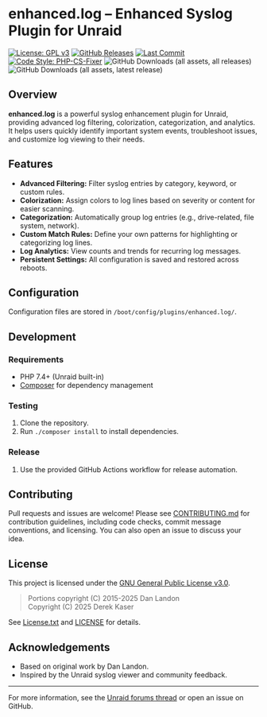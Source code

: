 # enhanced.log – Enhanced Syslog Plugin for Unraid

[![License: GPL v3](https://img.shields.io/badge/License-GPLv3-blue.svg)](LICENSE)
[![GitHub Releases](https://img.shields.io/github/v/release/dkaser/unraid-enhancedlog)](https://github.com/dkaser/unraid-enhancedlog/releases)
[![Last Commit](https://img.shields.io/github/last-commit/dkaser/unraid-enhancedlog)](https://github.com/dkaser/unraid-enhancedlog/commits/main/)
[![Code Style: PHP-CS-Fixer](https://img.shields.io/badge/code%20style-php--cs--fixer-brightgreen.svg)](https://github.com/FriendsOfPHP/PHP-CS-Fixer)
![GitHub Downloads (all assets, all releases)](https://img.shields.io/github/downloads/dkaser/unraid-enhancedlog/total)
![GitHub Downloads (all assets, latest release)](https://img.shields.io/github/downloads/dkaser/unraid-enhancedlog/latest/total)

## Overview

**enhanced.log** is a powerful syslog enhancement plugin for Unraid, providing advanced log filtering, colorization, categorization, and analytics. It helps users quickly identify important system events, troubleshoot issues, and customize log viewing to their needs.

## Features

- **Advanced Filtering:** Filter syslog entries by category, keyword, or custom rules.
- **Colorization:** Assign colors to log lines based on severity or content for easier scanning.
- **Categorization:** Automatically group log entries (e.g., drive-related, file system, network).
- **Custom Match Rules:** Define your own patterns for highlighting or categorizing log lines.
- **Log Analytics:** View counts and trends for recurring log messages.
- **Persistent Settings:** All configuration is saved and restored across reboots.

## Configuration

Configuration files are stored in `/boot/config/plugins/enhanced.log/`.  

## Development

### Requirements

- PHP 7.4+ (Unraid built-in)
- [Composer](https://getcomposer.org/) for dependency management

### Testing

1. Clone the repository.
2. Run `./composer install` to install dependencies.

### Release 

1. Use the provided GitHub Actions workflow for release automation.

## Contributing

Pull requests and issues are welcome! Please see [CONTRIBUTING.md](CONTRIBUTING.md) for contribution guidelines, including code checks, commit message conventions, and licensing. You can also open an issue to discuss your idea.

## License

This project is licensed under the [GNU General Public License v3.0](LICENSE).

> Portions copyright (C) 2015-2025 Dan Landon  
> Copyright (C) 2025 Derek Kaser

See [License.txt](License.txt) and [LICENSE](LICENSE) for details.

## Acknowledgements

- Based on original work by Dan Landon.
- Inspired by the Unraid syslog viewer and community feedback.

---

For more information, see the [Unraid forums thread](https://forums.unraid.net/topic/43115-enhanced-log-view-with-lines-highlighted-in-color/) or open an issue on GitHub.